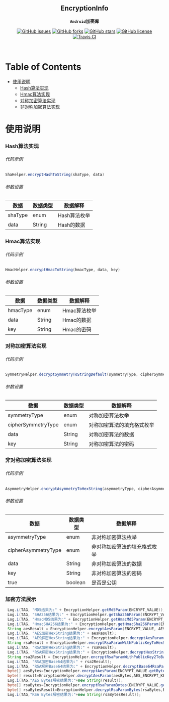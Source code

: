 <div align="center">

## EncryptionInfo

**`Android`加密库**

[![GitHub issues](https://img.shields.io/github/issues/guxiaonian/EncryptionInfo.svg)](https://github.com/guxiaonian/EncryptionInfo/issues)
[![GitHub forks](https://img.shields.io/github/forks/guxiaonian/EncryptionInfo.svg)](https://github.com/guxiaonian/EncryptionInfo/network)
[![GitHub stars](https://img.shields.io/github/stars/guxiaonian/EncryptionInfo.svg)](https://github.com/guxiaonian/EncryptionInfo/stargazers)
[![GitHub license](https://img.shields.io/github/license/guxiaonian/EncryptionInfo.svg)](http://www.apache.org/licenses/LICENSE-2.0)
[![Travis CI](https://travis-ci.org/guxiaonian/EncryptionInfo.svg?branch=master)](https://travis-ci.org/guxiaonian/EncryptionInfo)

</div>
<br>

Table of Contents
=================

   * [使用说明](#使用说明)
      * [Hash算法实现](#Hash算法实现)
      * [Hmac算法实现](#Hmac算法实现)
      * [对称加密算法实现](#对称加密算法实现)
      * [非对称加密算法实现](#非对称加密算法实现)


# 使用说明

### Hash算法实现

###### 代码示例

```java
ShaHelper.encryptHashToString(shaType, data)
```

###### 参数设置

数据|数据类型|数据解释
---|-----|---
shaType|enum|Hash算法枚举
data |String|Hash的数据

### Hmac算法实现

###### 代码示例

```java
HmacHelper.encryptHmacToString(hmacType, data, key)
```

###### 参数设置

数据|数据类型|数据解释
---|-----|---
hmacType|enum|Hmac算法枚举
data |String|Hmac的数据
key |String|Hmac的密码

### 对称加密算法实现

###### 代码示例

```java
SymmetryHelper.decryptSymmetryToStringDefault(symmetryType, cipherSymmetryType, data, key);
```

###### 参数设置

数据|数据类型|数据解释
---|-----|---
symmetryType|enum|对称加密算法枚举
cipherSymmetryType |enum|对称加密算法的填充格式枚举
data |String|对称加密算法的数据
key |String|对称加密算法的密码

### 非对称加密算法实现

###### 代码示例

```java
AsymmetryHelper.encryptAsymmetryToHexString(asymmetryType, cipherAsymmetryType, data, key, true);

```

###### 参数设置

数据|数据类型|数据解释
---|-----|---
asymmetryType|enum|非对称加密算法枚举
cipherAsymmetryType |enum|非对称加密算法的填充格式枚举
data |String|非对称加密算法的数据
key |String|非对称加密算法的密码
true |boolean|是否是公钥

### 加密方法展示

```java
 Log.i(TAG, "MD5结果为:" + EncryptionHelper.getMd5Param(ENCRYPT_VALUE));
 Log.i(TAG, "SHA256结果为:" + EncryptionHelper.getSha256Param(ENCRYPT_VALUE));
 Log.i(TAG, "HmacMD5结果为:" + EncryptionHelper.getHmacMd5Param(ENCRYPT_VALUE, ENCRYPT_KEY));
 Log.i(TAG, "HmacSHA256结果为:" + EncryptionHelper.getHmacSha256Param(ENCRYPT_VALUE, ENCRYPT_KEY));
 String aesResult = EncryptionHelper.encryptAesParam(ENCRYPT_VALUE, AES_ENCRYPT_KEY);
 Log.i(TAG, "AES加密HexString结果为:" + aesResult);
 Log.i(TAG, "AES解密HexString结果为:" + EncryptionHelper.decryptAesParam(aesResult, AES_ENCRYPT_KEY));
 String rsaResult = EncryptionHelper.encryptRsaParamWithPublicKeyToHexString(ENCRYPT_VALUE, RSA_PUBLIC_KEY);
 Log.i(TAG, "RSA加密HexString结果为:" + rsaResult);
 Log.i(TAG, "RSA解密HexString结果为:" + EncryptionHelper.decryptHexStringRsaParamWithPrivateKey(rsaResult, RSA_PRIVATE_KEY));
 String rsa2Result = EncryptionHelper.encryptRsaParamWithPublicKey2ToBase64ToString(ENCRYPT_VALUE, RSA_PUBLIC_KEY);
 Log.i(TAG, "RSA加密Base64结果为:" + rsa2Result);
 Log.i(TAG, "RSA解密Base64结果为:" + EncryptionHelper.decryptBase64RsaParamWithPrivateKey2(rsa2Result, RSA_PRIVATE_KEY));
 byte[] aesBytes=EncryptionHelper.encryptAesParam(ENCRYPT_VALUE.getBytes(),AES_ENCRYPT_KEY.getBytes());
 byte[] result=EncryptionHelper.decryptAesParam(aesBytes,AES_ENCRYPT_KEY.getBytes());
 Log.i(TAG,"AES Bytes解密结果为:"+new String(result));
 byte[] rsaBytes=EncryptionHelper.encryptRsaParamBytes(ENCRYPT_VALUE.getBytes(), Base64Helper.decode(RSA_PUBLIC_KEY.getBytes()));
 byte[] rsaBytesResult=EncryptionHelper.decryptRsaParamBytes(rsaBytes,Base64Helper.decode(RSA_PRIVATE_KEY.getBytes()));
 Log.i(TAG,"RSA Bytes解密结果为:"+new String(rsaBytesResult));

```